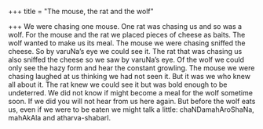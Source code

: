 +++
title = "The mouse, the rat and the wolf"

+++
We were chasing one mouse. One rat was chasing us and so was a wolf. For
the mouse and the rat we placed pieces of cheese as baits. The wolf
wanted to make us its meal. The mouse we were chasing sniffed the
cheese. So by varuNa’s eye we could see it. The rat that was chasing us
also sniffed the cheese so we saw by varuNa’s eye. Of the wolf we could
only see the hazy form and hear the constant growling. The mouse we were
chasing laughed at us thinking we had not seen it. But it was we who
knew all about it. The rat knew we could see it but was bold enough to
be undeterred. We did not know if might become a meal for the wolf
sometime soon. If we did you will not hear from us here again. But
before the wolf eats us, even if we were to be eaten we might talk a
little: chaNDamahAroShaNa, mahAkAla and atharva-shabarI.
